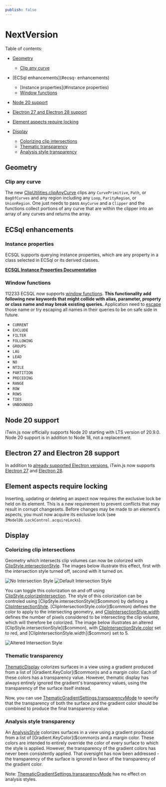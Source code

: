 ```yaml
---
publish: false
---
```

# NextVersion

Table of contents:

- [Geometry](#geometry)
  - [Clip any curve](#clip-any-curve)
- [ECSql enhancements](#ecsq- enhancements)
  - [Instance properties](#instance properties)
  - [Window functions](#window-functions)

- [Node 20 support](#node-20-support)
- [Electron 27 and Electron 28 support](#electron-27-and-electron-28-support)
- [Element aspects require locking](#element-aspects-require-locking)
- [Display](#display)
  - [Colorizing clip intersections](#colorizing-clip-intersections)
  - [Thematic transparency](#thematic-transparency)
  - [Analysis style transparency](#analysis-style-transparency)

## Geometry

### Clip any curve

The new [ClipUtilities.clipAnyCurve]($core-geometry) clips any `CurvePrimitive`, `Path`, or `BagOfCurves` and any region including any `Loop`, `ParityRegion`, or `UnionRegion`. One just needs to pass `AnyCurve` and a `Clipper` and the functions collect portions of any curve that are within the clipper into an array of any curves and returns the array.

## ECSql enhancements

### Instance properties

ECSQL supports querying instance properties, which are any property in a class selected in ECSql or its derived classes.

[**ECSQL Instance Properties Documentation**](../learning/ECSQLTutorial/ECSqlSyntax.md#instance-query)

### Window functions
112233
ECSQL now supports [window functions](../learning/ECSQLTutorial/ECSqlSyntax.md#window-functions). **This functionality add following new keywords that might collide with alias, parameter, property or class name and may break existing queries.** Application need to [escape](../learning/ECSQLTutorial/ECSqlSyntax.md#escaping-keywords) those name or try escaping all names in their queries to be on safe side in future.

- `CURRENT`
- `EXCLUDE`
- `FILTER`
- `FOLLOWING`
- `GROUPS`
- `LAG`
- `LEAD`
- `NO`
- `NTILE`
- `PARTITION`
- `PRECEDING`
- `RANGE`
- `ROW`
- `ROWS`
- `TIES`
- `UNBOUNDED`

## Node 20 support

iTwin.js now officially supports Node 20 starting with LTS version of 20.9.0. Node 20 support is in addition to Node 18, not a replacement.

## Electron 27 and Electron 28 support

In addition to [already supported Electron versions](../learning/SupportedPlatforms.md#electron), iTwin.js now supports [Electron 27](https://www.electronjs.org/blog/electron-27-0) and [Electron 28](https://releases.electronjs.org/release/v28.0.0).

## Element aspects require locking

Inserting, updating or deleting an aspect now requires the exclusive lock be held on its element. This is a new requirement to prevent conflicts that may result in corrupt changesets. Before changes may be made to an element's aspects, you must now acquire its exclusive lock (see `IModelDb.LockControl.acquireLocks`).

## Display

### Colorizing clip intersections

Geometry which intersects clip volumes can now be colorized with [ClipStyle.intersectionStyle]($common). The images below illustrate this effect, first with the intersection style turned off, second with it turned on.

![No Intersection Style](./assets/IntersectionStyle-Off.jpg "No intersection style is applied.") ![Default Intersection Style](./assets/IntersectionStyle-Default.jpg "Geometry determined to intersect the clip plane is recolored white at a width of one pixel.")

You can toggle this colorization on and off using [ClipStyle.colorizeIntersection]($common). The style of this colorization can be controled using [ClipStyle.intersectionStyle]($common) by defining a [ClipIntersectionStyle]($common). [ClipIntersectionStyle.color]($common) defines the color to apply to the intersecting geometry, and [ClipIntersectionStyle.width]($common) defines the number of pixels considered to be intersecting the clip volume, which will therefore be colorized. The image below illustrates an altered [ClipStyle.intersectionStyle]($common), with [ClipIntersectionStyle.color]($common) set to red, and [ClipIntersectionStyle.width]($common) set to 5.

![Altered Intersection Style](./assets/IntersectionStyle-Altered.jpg "Geometry determined to intersect the clip plane is recolored red at a width of five pixels.")

### Thematic transparency

[ThematicDisplay]($common) colorizes surfaces in a view using a gradient produced from a list of [Gradient.KeyColor]($common)s and a margin color. Each of these colors has a transparency value. However, thematic display has always entirely ignored the gradient's transparency values, using the transparency of the surface itself instead.

Now, you can use [ThematicGradientSettings.transparencyMode]($common) to specify that the transparency of both the surface and the gradient color should be combined to produce the final transparency value.

### Analysis style transparency

An [AnalysisStyle]($common) colorizes surfaces in a view using a gradient produced from a list of [Gradient.KeyColor]($common)s and a margin color. These colors are intended to entirely override the color of every surface to which the style is applied. However, the transparency of the gradient colors has never been consistently applied. That oversight has now been addressed - the transparency of the surface is ignored in favor of the transparency of the gradient color.

Note: [ThematicGradientSettings.transparencyMode]($common) has no effect on analysis styles.
